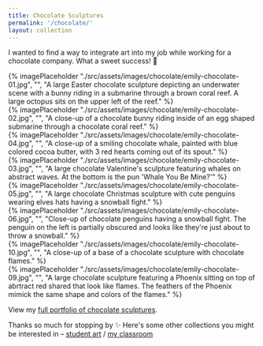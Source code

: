 ```yaml
---
title: Chocolate Sculptures
permalink: '/chocolate/'
layout: collection
---
```


I wanted to find a way to integrate art into my job while working for a chocolate company. What a sweet success! 🍫

<div class="image-grid">
  <div class="col-span-2">{% imagePlaceholder "./src/assets/images/chocolate/emily-chocolate-01.jpg", "", "A large Easter chocolate sculpture depicting an underwater scene with a bunny riding in a submarine through a brown coral reef. A large octopus sits on the upper left of the reef." %}</div>
  <div>{% imagePlaceholder "./src/assets/images/chocolate/emily-chocolate-02.jpg", "", "A close-up of a chocolate bunny riding inside of an egg shaped submarine through a chocolate coral reef." %}</div>
  <div>{% imagePlaceholder "./src/assets/images/chocolate/emily-chocolate-04.jpg", "", "A close-up of a smiling chocolate whale, painted with blue colored cocoa butter, with 3 red hearts coming out of its spout." %}</div>
  <div class="col-span-2">{% imagePlaceholder "./src/assets/images/chocolate/emily-chocolate-03.jpg", "", "A large chocolate Valentine's sculpture featuring whales on abstract waves. At the bottom is the pun 'Whale You Be Mine?'" %}</div>
  <div class="col-span-2">{% imagePlaceholder "./src/assets/images/chocolate/emily-chocolate-05.jpg", "", "A large chocolate Christmas sculpture with cute penguins wearing elves hats having a snowball fight." %}</div>
  <div>{% imagePlaceholder "./src/assets/images/chocolate/emily-chocolate-06.jpg", "", "Close-up of chocolate penguins having a snowball fight. The penguin on the left is partially obscured and looks like they're just about to throw a snowball." %}</div>
  <div>{% imagePlaceholder "./src/assets/images/chocolate/emily-chocolate-10.jpg", "", "A close-up of a base of a chocolate sculpture with chocolate flames." %}</div>
  <div class="col-span-2">{% imagePlaceholder "./src/assets/images/chocolate/emily-chocolate-09.jpg", "", "A large chocolate sculpture featuring a Phoenix sitting on top of abrtract red shared that look like flames. The feathers of the Phoenix mimick the same shape and colors of the flames." %}</div>
</div>

View my [full portfolio of chocolate sculptures](https://chocolatesculptress.com).

Thanks so much for stopping by ✨ Here's some other collections you might be interested in&nbsp;&#8211;&nbsp;[student art](/student-art/) / [my classroom](/classroom/)